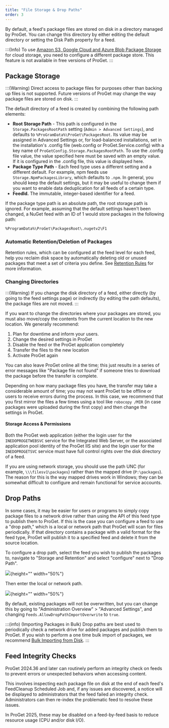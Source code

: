 ```yaml
---
title: "File Storage & Drop Paths"
order: 3
---
```


By default, a feed's package files are stored on disk in a directory managed by ProGet. You can change this directory by either editing the default directory or setting the Disk Path property for a feed.

:::(Info)
To use [Amazon S3, Google Cloud and Azure Blob Package Storage](/docs/proget/cloud-storage) for cloud storage, you need to configure a different package store. This feature is not available in free versions of ProGet.
:::

## Package Storage 

:::(Warning)
Direct access to package files for purposes other than backing up files is not supported. Future versions of ProGet may change the way package files are stored on disk.
:::

The default directory of a feed is created by combining the following path elements:

- **Root Storage Path** - This path is configured in the `Storage.PackagesRootPath` setting (`Admin > Advanced Settings`), and defaults to `%ProGramData%\ProGet\PackagesRoot`. Its value may be assigned in Advanced Settings or, for load-balanced installations, set in the installation's .config file (web.config or ProGet.Service.config) with a key name of `ProGetConfig.Storage.PackagesRootPath`. To use the .config file value, the value specified here must be saved with an empty value. If it is configured in the .config file, this value is displayed here.
- **Package Type Path** - Each feed type uses a different setting and a different default. For example, npm feeds use `Storage.NpmPackagesLibrary`, which defaults to `.npm`. In general, you should keep the default settings, but it may be useful to change them if you want to enable data deduplication for all feeds of a certain type.
- **FeedId.** The immutable, integer-based identifier for a feed.

If the package type path is an absolute path, the root storage path is ignored. For example, assuming that the default settings haven't been changed, a NuGet feed with an ID of 1 would store packages in the following path:

```bash
%ProgramData%\ProGet\PackagesRoot\.nugetv2\F1
```

###  Automatic Retention/Deletion of Packages
Retention rules, which can be configured at the feed level for each feed, help you reclaim disk space by automatically deleting old or unused packages that meet a set of criteria you define. See [Retention Rules](/docs/proget/administration/retention-rules) for more information.


### Changing Directories 

:::(Warning) 
If you change the disk directory of a feed, either directly (by going to the feed settings page) or indirectly (by editing the path defaults), the package files are not moved.
:::

If you want to change the directories where your packages are stored, you must also move/copy the contents from the current location to the new location. We generally recommend:

1. Plan for downtime and inform your users.
2. Change the desired settings in ProGet 
3. Disable the feed or the ProGet application completely 
4. Transfer the files to the new location 
5. Activate ProGet again

You can also leave ProGet online all the time; this just results in a series of error messages like "Package file not found" if someone tries to download the package before the transfer is complete.

Depending on how many package files you have, the transfer may take a considerable amount of time; you may not want ProGet to be offline or users to receive errors during the process. In this case, we recommend that you first mirror the files a few times using a tool like `robocopy /MIR` (in case packages were uploaded during the first copy) and then change the settings in ProGet.

#### Storage Access & Permissions 

Both the ProGet web application (either the login user for the `INEDOPROGETWEBSVC` service for the Integrated Web Server, or the associated application pool identity of the ProGet IIS site) and the login user for the `INEDOPROGETSVC` service must have full control rights over the disk directory of a feed.

If you are using network storage, you should use the path UNC (for example, `\\\filesv1\packages`) rather than the mapped drive (`P:\packages`). The reason for this is the way mapped drives work in Windows; they can be somewhat difficult to configure and remain functional for service accounts.

## Drop Paths

In some cases, it may be easier for users or programs to simply copy package files to a network drive rather than using the API of this feed type to publish them to ProGet. If this is the case you can configure a feed to use a "drop path," which is a local or network path that ProGet will scan for files periodically. If that directory contains a package with a valid format for the feed type, ProGet will publish it to a specified feed and delete it from the source location. 

To configure a drop path, select the feed you wish to publish the packages to, navigate to "Storage and Retention" and select "configure" next to "Drop Path".

 ![](/resources/docs/proget-droppath-select.png){height="" width="50%"}

Then enter the local or network path.

 ![](/resources/docs/proget-droppath-configure.png){height="" width="50%"}

By default, existing packages will not be overwritten, but you can change this by going to "Administration Overview" > "Advanced Settings", and changing `Feeds.AllowDropPathImportOverwrite` to `true`.

:::(info) (Importing Packages in Bulk)
Drop paths are best used to periodically check a network drive for added packages and publish them to ProGet. If you wish to perform a one time bulk import of packages, we recommend [Bulk Importing from Disk](/docs/proget/administration/retention-rules). 
:::

## Feed Integrity Checks

ProGet 2024.36 and later can routinely perform an integrity check on feeds to prevent errors or unexpected behaviors when accessing content. 

This involves inspecting each package file on disk at the end of each feed's FeedCleanup Scheduled Job and, if any issues are discovered, a notice will be displayed to administrators that the feed failed an integrity check. Administrators can then re-index the problematic feed to resolve these issues.

In ProGet 2025, these may be disabled on a feed-by-feed basis to reduce resource usage (CPU and/or disk I/O).
